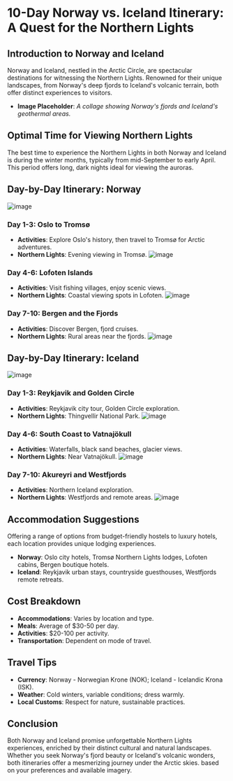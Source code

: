 # 10-Day Norway vs. Iceland Itinerary: A Quest for the Northern Lights

## Introduction to Norway and Iceland
Norway and Iceland, nestled in the Arctic Circle, are spectacular destinations for witnessing the Northern Lights. Renowned for their unique landscapes, from Norway's deep fjords to Iceland's volcanic terrain, both offer distinct experiences to visitors.

- **Image Placeholder**: _A collage showing Norway's fjords and Iceland's geothermal areas._

## Optimal Time for Viewing Northern Lights
The best time to experience the Northern Lights in both Norway and Iceland is during the winter months, typically from mid-September to early April. This period offers long, dark nights ideal for viewing the auroras.


## Day-by-Day Itinerary: Norway
![image](https://github.com/rmete/UIUC/assets/46465233/c38bca06-b31d-4bb2-b888-fb980a635895)

### Day 1-3: Oslo to Tromsø
- **Activities**: Explore Oslo's history, then travel to Tromsø for Arctic adventures.
- **Northern Lights**: Evening viewing in Tromsø.
![image](https://github.com/rmete/UIUC/assets/46465233/545b6ef3-a632-4930-823a-747eba6e8609)


### Day 4-6: Lofoten Islands
- **Activities**: Visit fishing villages, enjoy scenic views.
- **Northern Lights**: Coastal viewing spots in Lofoten.
![image](https://github.com/rmete/UIUC/assets/46465233/8fba7f0d-2779-408f-8955-9b65d2f2827e)


### Day 7-10: Bergen and the Fjords
- **Activities**: Discover Bergen, fjord cruises.
- **Northern Lights**: Rural areas near the fjords.
![image](https://github.com/rmete/UIUC/assets/46465233/5ab52c13-21fc-4b8b-8a2f-7fb29a3716d6)


## Day-by-Day Itinerary: Iceland
![image](https://github.com/rmete/UIUC/assets/46465233/20d4871d-449d-468a-97c8-0488fff0ef6d)

### Day 1-3: Reykjavik and Golden Circle
- **Activities**: Reykjavik city tour, Golden Circle exploration.
- **Northern Lights**: Thingvellir National Park.
![image](https://github.com/rmete/UIUC/assets/46465233/8ceb9533-3bcf-4661-8c2c-7872737fc2bd)


### Day 4-6: South Coast to Vatnajökull
- **Activities**: Waterfalls, black sand beaches, glacier views.
- **Northern Lights**: Near Vatnajökull.
![image](https://github.com/rmete/UIUC/assets/46465233/f51da81c-69ae-43b5-82cb-e3578594e3e8)


### Day 7-10: Akureyri and Westfjords
- **Activities**: Northern Iceland exploration.
- **Northern Lights**: Westfjords and remote areas.
![image](https://github.com/rmete/UIUC/assets/46465233/33aa30f3-2c7d-4978-9548-48433bd9209c)


## Accommodation Suggestions
Offering a range of options from budget-friendly hostels to luxury hotels, each location provides unique lodging experiences.

- **Norway**: Oslo city hotels, Tromsø Northern Lights lodges, Lofoten cabins, Bergen boutique hotels.
- **Iceland**: Reykjavik urban stays, countryside guesthouses, Westfjords remote retreats.


## Cost Breakdown
- **Accommodations**: Varies by location and type.
- **Meals**: Average of $30-50 per day.
- **Activities**: $20-100 per activity.
- **Transportation**: Dependent on mode of travel.


## Travel Tips
- **Currency**: Norway - Norwegian Krone (NOK); Iceland - Icelandic Krona (ISK).
- **Weather**: Cold winters, variable conditions; dress warmly.
- **Local Customs**: Respect for nature, sustainable practices.

## Conclusion
Both Norway and Iceland promise unforgettable Northern Lights experiences, enriched by their distinct cultural and natural landscapes. Whether you seek Norway's fjord beauty or Iceland's volcanic wonders, both itineraries offer a mesmerizing journey under the Arctic skies.
based on your preferences and available imagery.
